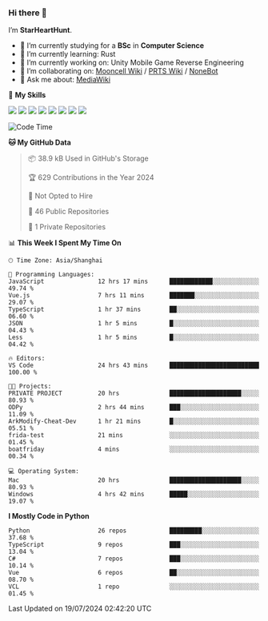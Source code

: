 ### Hi there 👋

I’m **StarHeartHunt**.

- 🏫 I’m currently studying for a **BSc** in **Computer Science**
- 🌱 I’m currently learning: Rust
- 🔭 I’m currently working on: Unity Mobile Game Reverse Engineering
- 👯 I’m collaborating on: [Mooncell Wiki](https://fgo.wiki/) / [PRTS Wiki](http://prts.wiki/) / [NoneBot](https://github.com/nonebot)
- 💬 Ask me about: [MediaWiki](https://www.mediawiki.org)

🌟 **My Skills**

![](https://img.shields.io/badge/-Python-3e74a2?style=flat-square&logo=Python&logoColor=fff)
![](https://img.shields.io/badge/-Node.js-339933?style=flat-square&logo=node.js&logoColor=fff)
![](https://img.shields.io/badge/-Vue-4fc08d?style=flat-square&logo=vue.js&logoColor=fff)
![](https://img.shields.io/badge/-React-2d98ce?style=flat-square&logo=React&logoColor=fff)
![](https://img.shields.io/badge/-TypeScript-3178C6?style=flat-square&logo=TypeScript&logoColor=fff)
![](https://img.shields.io/badge/-Docker-2496ED?style=flat-square&logo=Docker&logoColor=fff)
![](https://img.shields.io/badge/-Linux-000000?style=flat-square&logo=Linux&logoColor=fff)
![](https://img.shields.io/badge/-Dotnet-512bd4?style=flat-square&logo=.net&logoColor=fff)

<!--START_SECTION:waka-->
![Code Time](http://img.shields.io/badge/Code%20Time-1%2C225%20hrs%209%20mins-blue)

**🐱 My GitHub Data** 

> 📦 38.9 kB Used in GitHub's Storage 
 > 
> 🏆 629 Contributions in the Year 2024
 > 
> 🚫 Not Opted to Hire
 > 
> 📜 46 Public Repositories 
 > 
> 🔑 1 Private Repositories 
 > 
📊 **This Week I Spent My Time On** 

```text
🕑︎ Time Zone: Asia/Shanghai

💬 Programming Languages: 
JavaScript               12 hrs 17 mins      ████████████░░░░░░░░░░░░░   49.74 % 
Vue.js                   7 hrs 11 mins       ███████░░░░░░░░░░░░░░░░░░   29.07 % 
TypeScript               1 hr 37 mins        ██░░░░░░░░░░░░░░░░░░░░░░░   06.60 % 
JSON                     1 hr 5 mins         █░░░░░░░░░░░░░░░░░░░░░░░░   04.43 % 
Less                     1 hr 5 mins         █░░░░░░░░░░░░░░░░░░░░░░░░   04.42 % 

🔥 Editors: 
VS Code                  24 hrs 43 mins      █████████████████████████   100.00 % 

🐱‍💻 Projects: 
PRIVATE PROJECT          20 hrs              ████████████████████░░░░░   80.93 % 
ODPy                     2 hrs 44 mins       ███░░░░░░░░░░░░░░░░░░░░░░   11.09 % 
ArkModify-Cheat-Dev      1 hr 21 mins        █░░░░░░░░░░░░░░░░░░░░░░░░   05.51 % 
frida-test               21 mins             ░░░░░░░░░░░░░░░░░░░░░░░░░   01.45 % 
boatfriday               4 mins              ░░░░░░░░░░░░░░░░░░░░░░░░░   00.34 % 

💻 Operating System: 
Mac                      20 hrs              ████████████████████░░░░░   80.93 % 
Windows                  4 hrs 42 mins       █████░░░░░░░░░░░░░░░░░░░░   19.07 % 
```

**I Mostly Code in Python** 

```text
Python                   26 repos            █████████░░░░░░░░░░░░░░░░   37.68 % 
TypeScript               9 repos             ███░░░░░░░░░░░░░░░░░░░░░░   13.04 % 
C#                       7 repos             ███░░░░░░░░░░░░░░░░░░░░░░   10.14 % 
Vue                      6 repos             ██░░░░░░░░░░░░░░░░░░░░░░░   08.70 % 
VCL                      1 repo              ░░░░░░░░░░░░░░░░░░░░░░░░░   01.45 % 
```




 Last Updated on 19/07/2024 02:42:20 UTC
<!--END_SECTION:waka-->
